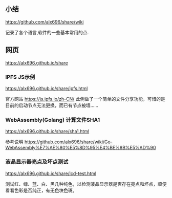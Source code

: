 ## 小结
https://github.com/alx696/share/wiki

记录了各个语言,软件的一些基本常用的点.

## 网页
https://alx696.github.io/share

### IPFS JS示例
https://alx696.github.io/share/ipfs.html

官方网站 https://js.ipfs.io/zh-CN/ 此例做了一个简单的文件分享功能，可惜的是目前的启动节点无法更换，而已有节点被墙……

### WebAssembly(Golang) 计算文件SHA1
https://alx696.github.io/share/sha1.html

参考说明 https://github.com/alx696/share/wiki/Go-WebAssembly%E7%AE%80%E5%8D%95%E4%BE%8B%E5%AD%90

### 液晶显示器亮点及坏点测试
https://alx696.github.io/share/lcd-test.html

测试红、绿、蓝、白、黑几种纯色，以检测液晶显示器是否存在亮点和坏点，顺便看看色彩是否纯正，有无色块色斑。